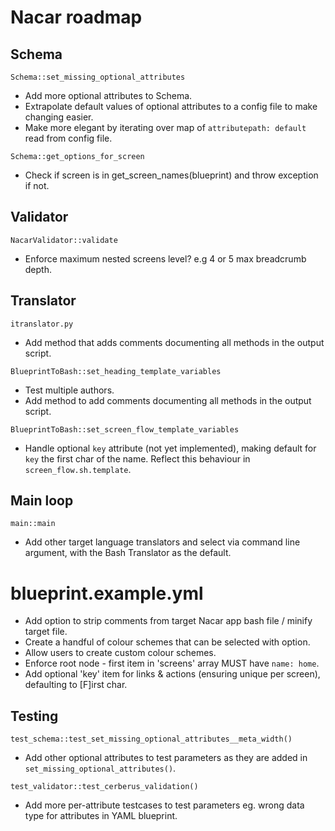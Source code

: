 # Nacar roadmap

## Schema
`Schema::set_missing_optional_attributes`
- Add more optional attributes to Schema.
- Extrapolate default values of optional attributes to a config file to make changing easier.
- Make more elegant by iterating over map of `attributepath: default` read from config file.

`Schema::get_options_for_screen`  
- Check if screen is in get_screen_names(blueprint) and throw exception if not.


## Validator
`NacarValidator::validate`  
- Enforce maximum nested screens level? e.g 4 or 5 max breadcrumb depth.


## Translator

`itranslator.py`  
- Add method that adds comments documenting all methods in the output script.

`BlueprintToBash::set_heading_template_variables`
- Test multiple authors.
- Add method to add comments documenting all methods in the output script.

`BlueprintToBash::set_screen_flow_template_variables`  
- Handle optional `key` attribute (not yet implemented), making default for 
`key` the first char of the name. Reflect this behaviour in `screen_flow.sh.template`.


## Main loop
`main::main`
- Add other target language translators and select via command line argument, with the Bash Translator as the default.


# blueprint.example.yml
- Add option to strip comments from target Nacar app bash file / minify target file.  
- Create a handful of colour schemes that can be selected with option.  
- Allow users to create custom colour schemes.  
- Enforce root node - first item in 'screens' array MUST have `name: home`.  
- Add optional 'key' item for links & actions (ensuring unique per screen), defaulting to [F]irst char.  


## Testing

`test_schema::test_set_missing_optional_attributes__meta_width()`
- Add other optional attributes to test parameters as they are added in `set_missing_optional_attributes()`.

`test_validator::test_cerberus_validation()`
- Add more per-attribute testcases to test parameters eg. wrong data type for attributes in YAML blueprint.
